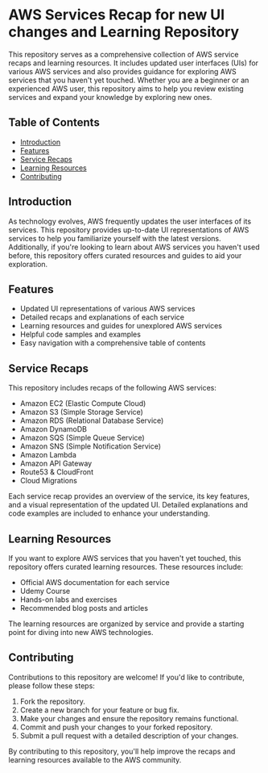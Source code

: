 # AWS Services Recap for new UI changes and Learning Repository

This repository serves as a comprehensive collection of AWS service recaps and learning resources. It includes updated user interfaces (UIs) for various AWS services and also provides guidance for exploring AWS services that you haven't yet touched. Whether you are a beginner or an experienced AWS user, this repository aims to help you review existing services and expand your knowledge by exploring new ones.

## Table of Contents

- [Introduction](#introduction)
- [Features](#features)
- [Service Recaps](#service-recaps)
- [Learning Resources](#learning-resources)
- [Contributing](#contributing)

## Introduction

As technology evolves, AWS frequently updates the user interfaces of its services. This repository provides up-to-date UI representations of AWS services to help you familiarize yourself with the latest versions. Additionally, if you're looking to learn about AWS services you haven't used before, this repository offers curated resources and guides to aid your exploration.

## Features

- Updated UI representations of various AWS services
- Detailed recaps and explanations of each service
- Learning resources and guides for unexplored AWS services
- Helpful code samples and examples
- Easy navigation with a comprehensive table of contents

## Service Recaps

This repository includes recaps of the following AWS services:

- Amazon EC2 (Elastic Compute Cloud)
- Amazon S3 (Simple Storage Service)
- Amazon RDS (Relational Database Service)
- Amazon DynamoDB
- Amazon SQS (Simple Queue Service)
- Amazon SNS (Simple Notification Service)
- Amazon Lambda
- Amazon API Gateway
- Route53 & CloudFront 
- Cloud Migrations

Each service recap provides an overview of the service, its key features, and a visual representation of the updated UI. Detailed explanations and code examples are included to enhance your understanding.

## Learning Resources

If you want to explore AWS services that you haven't yet touched, this repository offers curated learning resources. These resources include:

- Official AWS documentation for each service
- Udemy Course
- Hands-on labs and exercises
- Recommended blog posts and articles

The learning resources are organized by service and provide a starting point for diving into new AWS technologies.

## Contributing

Contributions to this repository are welcome! If you'd like to contribute, please follow these steps:

1. Fork the repository.
2. Create a new branch for your feature or bug fix.
3. Make your changes and ensure the repository remains functional.
4. Commit and push your changes to your forked repository.
5. Submit a pull request with a detailed description of your changes.

By contributing to this repository, you'll help improve the recaps and learning resources available to the AWS community.
